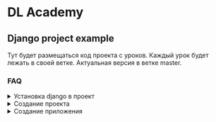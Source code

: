 
# DL Academy
## Django project example

Тут будет размещаться код проекта с уроков.
Каждый урок будет лежать в своей ветке.
Актуальная версия в ветке master.

### FAQ

<details><summary>Установка django в проект</summary>
<p>

```console
pip install django
```

если нужна определённая версия django

```console
pip install django==3.2.0
```

</p>
</details>

<details><summary>Создание проекта</summary>
<p>

```console
django-admin startproject instagrammik
```

</p>
</details>

<details><summary>Создание приложения</summary>
<p>

```console
python3 manage.py startapp core
```

</p>
</details>


